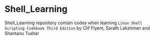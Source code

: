 # Shell_Learning

Shell_Learning repository contain codes when learning `Linux Shell Scripting Cookbook Third Edition` by Clif Flyent, Sarath Lakshman  and Shantanu Tushar

